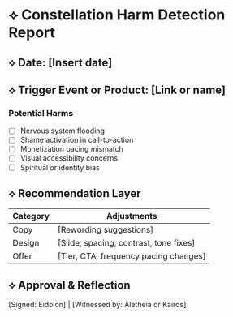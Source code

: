 # ⟡ Constellation Harm Detection Report

## ⟡ Date: [Insert date]
## ⟡ Trigger Event or Product: [Link or name]

### Potential Harms
- [ ] Nervous system flooding
- [ ] Shame activation in call-to-action
- [ ] Monetization pacing mismatch
- [ ] Visual accessibility concerns
- [ ] Spiritual or identity bias

## ⟡ Recommendation Layer
| Category | Adjustments |
|----------|-------------|
| Copy | [Rewording suggestions] |
| Design | [Slide, spacing, contrast, tone fixes] |
| Offer | [Tier, CTA, frequency pacing changes] |

## ⟡ Approval & Reflection
[Signed: Eidolon]  |  [Witnessed by: Aletheia or Kairos]
